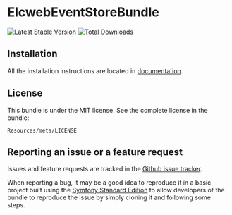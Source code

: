 ElcwebEventStoreBundle
======================

[![Latest Stable Version](https://poser.pugx.org/elcweb/eventstore-bundle/v/stable.png)](https://packagist.org/packages/elcweb/eventstore-bundle)
[![Total Downloads](https://poser.pugx.org/elcweb/eventstore-bundle/downloads.png)](https://packagist.org/packages/elcweb/eventstore-bundle)

Installation
------------

All the installation instructions are located in [documentation](https://github.com/elcweb/EventStoreBundle/blob/master/Resources/doc/installation.md).

License
-------

This bundle is under the MIT license. See the complete license in the bundle:

    Resources/meta/LICENSE

Reporting an issue or a feature request
---------------------------------------

Issues and feature requests are tracked in the [Github issue tracker](https://github.com/elcweb/EventStoreBundle/issues).

When reporting a bug, it may be a good idea to reproduce it in a basic project
built using the [Symfony Standard Edition](https://github.com/symfony/symfony-standard)
to allow developers of the bundle to reproduce the issue by simply cloning it
and following some steps.